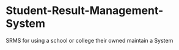 # Student-Result-Management-System
SRMS for using a school or college their owned maintain a System
